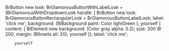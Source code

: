 BrButton new
		look:
			BrGlamorousButtonWithLabelLook
				+
					(BrGlamorousWithDropdownLook
						handle: [ BrButton new
								look: BrGlamorousButtonRectangularLook + BrGlamorousButtonLabelLook;
								label: 'click me';
								background: (BlBackground paint: Color lightGreen );
								yourself ]
						content: [ BlElement new
								background: (Color gray alpha: 0.2);
								size: 200 @ 200;
								margin: (BlInsets all: 20);
								yourself ]);
		label: 'click me';
		
		yourself